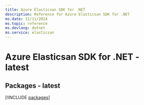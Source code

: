 ```yaml
---
title: Azure Elasticsan SDK for .NET
description: Reference for Azure Elasticsan SDK for .NET
ms.date: 11/11/2024
ms.topic: reference
ms.devlang: dotnet
ms.service: elasticsan
---
```

# Azure Elasticsan SDK for .NET - latest
## Packages - latest
[!INCLUDE [packages](elasticsan-index.md)]